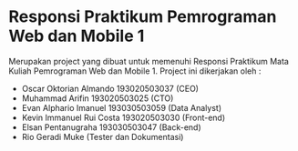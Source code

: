 # Responsi Praktikum Pemrograman Web dan Mobile 1

Merupakan project yang dibuat untuk memenuhi Responsi Praktikum Mata Kuliah Pemrograman Web dan Mobile 1. Project ini dikerjakan oleh :
- Oscar Oktorian Almando 193020503037 (CEO)
- Muhammad Arifin 193020503025 (CTO)
- Evan Alphario Imanuel 193030503059 (Data Analyst)
- Kevin Immanuel Rui Costa 193020503030 (Front-end)
- Elsan Pentanugraha 193030503047 (Back-end)
- Rio Geradi Muke (Tester dan Dokumentasi)
